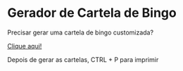# Gerador de Cartela de Bingo

Precisar gerar uma cartela de bingo customizada?

[Clique aqui!](https://douglasfernandesjr.github.io/geradorcartelabingo/)

Depois de gerar as cartelas, CTRL + P para imprimir
